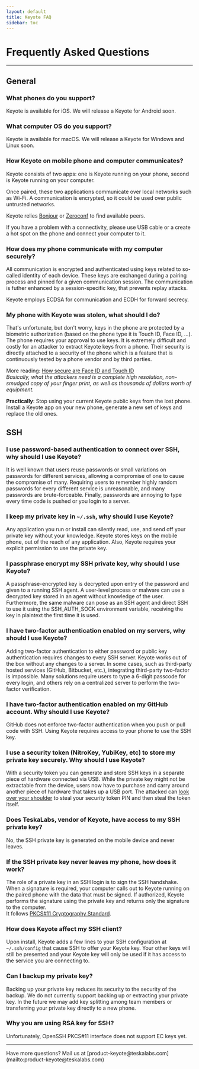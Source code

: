 ```yaml
---
layout: default
title: Keyote FAQ
sidebar: toc
---
```


# Frequently Asked Questions

<hr/>

## General


### What phones do you support?

Keyote is available for iOS.
We will release a Keyote for Android soon.


### What computer OS do you support?

Keyote is available for macOS.
We will release a Keyote for Windows and Linux soon.


### How Keyote on mobile phone and computer communicates? 

Keyote consists of two apps:
one is Keyote running on your phone,
second is Keyote running on your computer.

Once paired, these two applications communicate over local networks such as Wi-Fi.
A communication is encrypted, so it could be used over public untrusted networks.

Keyote relies [Bonjour](https://en.wikipedia.org/wiki/Bonjour_(software)) or [Zeroconf](https://en.wikipedia.org/wiki/Zero-configuration_networking) to find available peers.

If you have a problem with a connectivity,
please use USB cable or a create a hot spot on the phone and connect your computer to it.


### How does my phone communicate with my computer securely?

All communication is encrypted and authenticated using keys related to so-called identity of each device.
These keys are exchanged during a pairing process and pinned for a given communication session.
The communication is futher enhanced by a session-specific key, that prevents replay attacks.

Keyote employs ECDSA for communication and ECDH for forward secrecy.

### My phone with Keyote was stolen, what should I do?

That's unfortunate, but don't worry, keys in the phone are protected by a biometric authorization
(based on the phone type it is Touch ID, Face ID, ...).
The phone requires your approval to use keys.
It is extremely difficult and costly for an attacker to extract Keyote keys from a phone.
Their security is directly attached to a security of the phone
which is a feature that is continuously tested by a phone vendor and by third parties.

More reading: [How secure are Face ID and Touch ID](https://www.howtogeek.com/350676/how-secure-are-face-id-and-touch-id/)  
_Basically, what the attackers need is a complete high resolution, non-smudged copy of your finger print, as well as thousands of dollars worth of equipment._
	
**Practically**: Stop using your current Keyote public keys from the lost phone.
Install a Keyote app on your new phone,
generate a new set of keys
and replace the old ones.


## SSH

### I use password-based authentication to connect over SSH, why should I use Keyote?

It is well known that users reuse passwords or small variations on passwords for different services,
allowing a compromise of one to cause the compromise of many.
Requiring users to remember highly random passwords for every different service is unreasonable,
and many passwords are brute-forceable.
Finally, passwords are annoying to type every time code is pushed or you login to a server.


### I keep my private key in `~/.ssh`, why should I use Keyote?

Any application you run or install can silently read, use, and send off your private key without your knowledge.
Keyote stores keys on the mobile phone, out of the reach of any application.
Also, Keyote requires your explicit permission to use the private key.


### I passphrase encrypt my SSH private key, why should I use Keyote?

A passphrase-encrypted key is decrypted upon entry of the password and given to a running SSH agent.
A user-level process or malware can use a decrypted key stored in an agent without knowledge of the user.
Furthermore, the same malware can pose as an SSH agent and direct SSH to use it using the SSH_AUTH_SOCK environment variable, receiving the key in plaintext the first time it is used.


### I have two-factor authentication enabled on my servers, why should I use Keyote?

Adding two-factor authentication to either password or public key authentication requires changes to every SSH server.
Keyote works out of the box without any changes to a server. 
In some cases, such as third-party hosted services (GitHub, Bitbucket, etc.),
integrating third-party two-factor is impossible.
Many solutions require users to type a 6-digit passcode for every login,
and others rely on a centralized server to perform the two-factor verification.


### I have two-factor authentication enabled on my GitHub account. Why should I use Keyote?

GitHub does not enforce two-factor authentication when you push or pull code with SSH.
Using Keyote requires access to your phone to use the SSH key.


### I use a security token (NitroKey, YubiKey, etc) to store my private key securely. Why should I use Keyote?

With a security token you can generate and store SSH keys in a separate piece of hardware connected via USB.
While the private key might not be extractable from the device, users now have to purchase and carry around another piece of hardware that takes up a USB port.
The attacked can [look over your shoulder](https://en.wikipedia.org/wiki/Shoulder_surfing_(computer_security)) to steal your security token PIN and then steal the token itself.


### Does TeskaLabs, vendor of Keyote, have access to my SSH private key?

No, the SSH private key is generated on the mobile device and never leaves.


### If the SSH private key never leaves my phone, how does it work?

The role of a private key in an SSH login is to sign the SSH handshake.
When a signature is required, your computer calls out to Keyote running on the paired phone with the data that must be signed.
If authorized, Keyote performs the signature using the private key and returns only the signature to the computer.  
It follows [PKCS#11 Cryptography Standard](https://en.wikipedia.org/wiki/PKCS_11).


### How does Keyote affect my SSH client?

Upon install, Keyote adds a few lines to your SSH configuration at `~/.ssh/config` that cause SSH to offer your Keyote key.
Your other keys will still be presented and your Keyote key will only be used if it has access to the service you are connecting to.


### Can I backup my private key?

Backing up your private key reduces its security to the security of the backup.
We do not currently support backing up or extracting your private key.
In the future we may add key splitting among team members or transferring your private key directly to a new phone.


### Why you are using RSA key for SSH?

Unfortunately, OpenSSH PKCS#11 interface does not support EC keys yet. 


<hr />
Have more questions?  
Mail us at [product-keyote@teskalabs.com](mailto:product-keyote@teskalabs.com)

